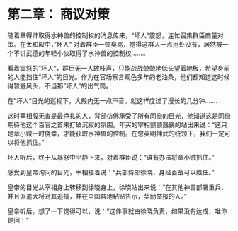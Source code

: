 # 第二章： 商议对策

​        随着章得帅取得水神兽的控制权的消息传来，“坏人”震怒，连忙召集群臣商量对策。在太和殿中，”坏人“ 对着群臣一顿臭骂，觉得这群人一点用处没有，居然被一个不讲武德的年轻小伙取得了水神兽的控制权........

​         看着震怒的”坏人“，群臣无一人敢吱声，只能战战兢兢地低头望着地板，希望身前的人能挡住”坏人“的目光。作为在官场察言观色多年的老油条，他们都知道这时候得暂避风头，不当那”坏人“的出气筒。

​        在”坏人“目光的巡视下，大殿内无一点声音。就这样度过了漫长的几分钟.......

​        这时宰相殷无害是最挣扎的人，背部彷佛承受了所有同僚的目光，他知道这是同僚期待他这个百官之首来打破沉寂的氛围。年买的宰相颤颤巍巍的站出来说：“这只是章小贼一时侥幸，才能获取水神兽的控制。在您英明神武的统领下，我们一定可以将他抓住。”

​        坏人听后，终于从暴怒中平静下来，对着群臣说：“谁有办法将章小贼抓住。”

​		感受到皇帝询问的目光，宰相接着说：“兵部侍郎徐晓，身经百战可以胜任。”

​		皇帝的目光从宰相身上转移到徐晓身上，徐晓站出来说：“在其他神兽部署重兵，并且派遣大将对其追捕，并在全国各地粘贴告示，奖励举报的人。”

​		皇帝听后，想了一下觉得可以，说：”这件事就由徐晓负责，如果没有达成，唯你是问！“